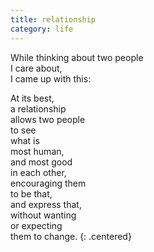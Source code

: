 ```yaml
---
title: relationship
category: life
---
```


While thinking about two people  
I care about,  
I came up with this:

At its best,  
a relationship  
allows two people  
to see  
what is  
most human,  
and most good  
in each other,  
encouraging them  
to be that,  
and express that,  
without wanting  
or expecting  
them to change.
{: .centered}
